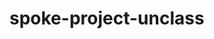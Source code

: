 <!-- BEGINNING OF PRE-COMMIT-BLUEPRINT DOCS HOOK:TITLE -->
# spoke-project-unclass


<!-- END OF PRE-COMMIT-BLUEPRINT DOCS HOOK:TITLE -->
<!-- BEGINNING OF PRE-COMMIT-BLUEPRINT DOCS HOOK:BODY -->